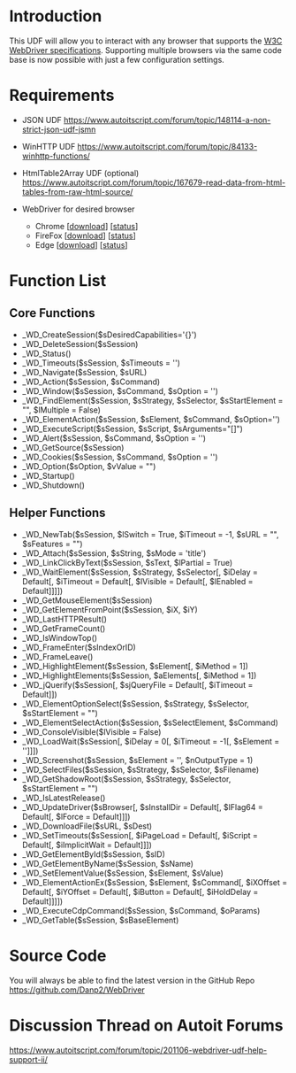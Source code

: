 # Introduction
This UDF will allow you to interact with any browser that supports the [W3C WebDriver specifications](https://www.w3.org/TR/webdriver/). Supporting multiple browsers via the same code base is now possible with just a few configuration settings.

# Requirements
- JSON UDF https://www.autoitscript.com/forum/topic/148114-a-non-strict-json-udf-jsmn
- WinHTTP UDF https://www.autoitscript.com/forum/topic/84133-winhttp-functions/
- HtmlTable2Array UDF (optional) https://www.autoitscript.com/forum/topic/167679-read-data-from-html-tables-from-raw-html-source/

- WebDriver for desired browser
	- Chrome	[[download](https://sites.google.com/a/chromium.org/chromedriver/downloads)]	[[status](https://chromium.googlesource.com/chromium/src/+/master/docs/chromedriver_status.md)]
	- FireFox	[[download](https://github.com/mozilla/geckodriver/releases)]	[[status](https://developer.mozilla.org/en-US/docs/Mozilla/QA/Marionette/WebDriver/status)]
	- Edge	[[download](https://developer.microsoft.com/en-us/microsoft-edge/tools/webdriver/)]	[[status](https://docs.microsoft.com/en-us/microsoft-edge/webdriver#w3c-webdriver-specification-supporthttpsw3cgithubiowebdriverwebdriver-spechtml)]


# Function List

## Core Functions

- _WD_CreateSession($sDesiredCapabilities='{}')
- _WD_DeleteSession($sSession)
- _WD_Status()
- _WD_Timeouts($sSession, $sTimeouts = '')
- _WD_Navigate($sSession, $sURL)
- _WD_Action($sSession, $sCommand)
- _WD_Window($sSession, $sCommand, $sOption = '')
- _WD_FindElement($sSession, $sStrategy, $sSelector, $sStartElement = "", $lMultiple = False)
- _WD_ElementAction($sSession, $sElement, $sCommand, $sOption='')
- _WD_ExecuteScript($sSession, $sScript, $sArguments="[]")
- _WD_Alert($sSession, $sCommand, $sOption = '')
- _WD_GetSource($sSession)
- _WD_Cookies($sSession,  $sCommand, $sOption = '')
- _WD_Option($sOption, $vValue = "")
- _WD_Startup()
- _WD_Shutdown()

## Helper Functions

- _WD_NewTab($sSession, $lSwitch = True, $iTimeout = -1, $sURL = "", $sFeatures = "")
- _WD_Attach($sSession, $sString, $sMode = 'title')
- _WD_LinkClickByText($sSession, $sText, $lPartial = True)
- _WD_WaitElement($sSession, $sStrategy, $sSelector[, $iDelay = Default[, $iTimeout = Default[, $lVisible = Default[, $lEnabled = Default]]]])
- _WD_GetMouseElement($sSession)
- _WD_GetElementFromPoint($sSession, $iX, $iY)
- _WD_LastHTTPResult()
- _WD_GetFrameCount()
- _WD_IsWindowTop()
- _WD_FrameEnter($sIndexOrID)
- _WD_FrameLeave()
- _WD_HighlightElement($sSession, $sElement[, $iMethod = 1])
- _WD_HighlightElements($sSession, $aElements[, $iMethod = 1])
- _WD_jQuerify($sSession[, $sjQueryFile = Default[, $iTimeout = Default]])
- _WD_ElementOptionSelect($sSession, $sStrategy, $sSelector, $sStartElement = "")
- _WD_ElementSelectAction($sSession, $sSelectElement, $sCommand)
- _WD_ConsoleVisible($lVisible = False)
- _WD_LoadWait($sSession[, $iDelay = 0[, $iTimeout = -1[, $sElement = '']]])
- _WD_Screenshot($sSession, $sElement = '', $nOutputType = 1)
- _WD_SelectFiles($sSession, $sStrategy, $sSelector, $sFilename)
- _WD_GetShadowRoot($sSession, $sStrategy, $sSelector, $sStartElement = "")
- _WD_IsLatestRelease()
- _WD_UpdateDriver($sBrowser[, $sInstallDir = Default[, $lFlag64 = Default[, $lForce = Default]]])
- _WD_DownloadFile($sURL, $sDest)
- _WD_SetTimeouts($sSession[, $iPageLoad = Default[, $iScript = Default[, $iImplicitWait = Default]]])
- _WD_GetElementById($sSession, $sID)
- _WD_GetElementByName($sSession, $sName)
- _WD_SetElementValue($sSession, $sElement, $sValue)
- _WD_ElementActionEx($sSession, $sElement, $sCommand[, $iXOffset = Default[, $iYOffset = Default[, $iButton = Default[, $iHoldDelay = Default]]]])
- _WD_ExecuteCdpCommand($sSession, $sCommand, $oParams)
- _WD_GetTable($sSession, $sBaseElement)

# Source Code
You will always be able to find the latest version in the GitHub Repo  https://github.com/Danp2/WebDriver


# Discussion Thread on Autoit Forums
https://www.autoitscript.com/forum/topic/201106-webdriver-udf-help-support-ii/
